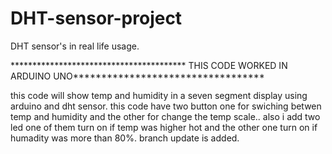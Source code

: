 # DHT-sensor-project
DHT sensor's in real life usage.

**************************************** THIS CODE WORKED IN ARDUINO UNO**********************************

this code will show temp and humidity in a seven segment display using arduino and dht sensor.
this code have two button one for swiching betwen temp and humidity and the other for change the temp scale..
also i add two led one of them turn on if temp was higher hot and the other one turn on if humadity was more than 80%.
branch update is added.
